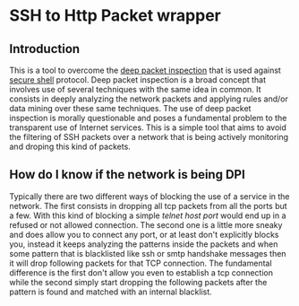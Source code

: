 # SSH to Http Packet wrapper

## Introduction

This is a tool to overcome the [deep packet inspection](https://en.wikipedia.org/wiki/Deep_packet_inspection) that is used against [secure shell](https://en.wikipedia.org/wiki/Secure_Shell) protocol. Deep packet inspection is a broad concept that involves use of several techniques with the same idea in common. It consists in deeply analyzing the network packets and applying rules and/or data mining over these same techniques. The use of deep packet inspection is morally questionable and poses a fundamental problem to the transparent use of Internet services. This is a simple tool that aims to avoid the filtering of SSH packets over a network that is being actively monitoring and droping this kind of packets.

## How do I know if the network is being DPI

Typically there are two different ways of blocking the use of a service in the network. The first consists in dropping all tcp packets from all the ports but a few. With this kind of blocking a simple *telnet host port* would end up in a refused or not allowed connection. The second one is a little more sneaky and does allow you to connect any port, or at least don't explicitly blocks you, instead it keeps analyzing the patterns inside the packets and when some pattern that is blacklisted like ssh or smtp handshake messages then it will drop following packets for that TCP connection. The fundamental difference is the first don't allow you even to establish a tcp connection while the second simply start dropping the following packets after the pattern is found and matched with an internal blacklist.
